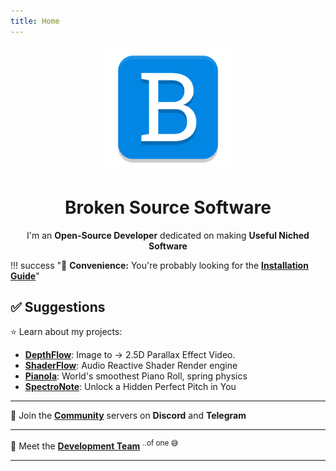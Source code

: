 ```yaml
---
title: Home
---
```


<div align="center">
  <a href="https://brokensrc.dev"><img src="./resources/images/broken.png" width="200"></a>
  <h1>Broken Source Software</h1>
  I'm an <b>Open-Source Developer</b> dedicated on making <b>Useful Niched Software</b>
</div>

!!! success "🚀 **Convenience:** You're probably looking for the [**Installation Guide**](get/index.md)"


## ✅ Suggestions

⭐️ Learn about my projects:

- [**DepthFlow**](depthflow/index.md): Image to → 2.5D Parallax Effect Video.
- [**ShaderFlow**](shaderflow/index.md): Audio Reactive Shader Render engine
- [**Pianola**](pianola/index.md): World's smoothest Piano Roll, spring physics
- [**SpectroNote**](spectronote/index.md): Unlock a Hidden Perfect Pitch in You

<hr>

💬 Join the [**Community**](about/contact.md) servers on **Discord** and **Telegram**

<hr>

🚀 Meet the [**Development Team**](about/developers.md) <sup>..of one 😅</sup>

<hr>
